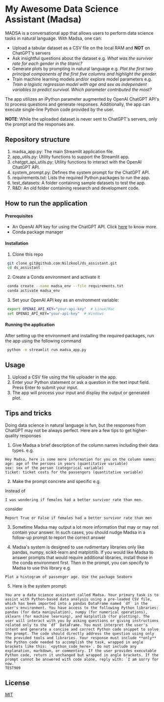 # My Awesome Data Science Assistant (Madsa)

MADSA is a conversational app that allows users to perform data science tasks in natural language. With Madsa, one can:

- Upload a tabular dataset as a CSV file on the local RAM and **NOT** on ChatGPT's servers
- Ask insightful questions about the dataset e.g. *What was the survivor rate for each gender in the titanic?*
- Generate plots by prompting in natural language e.g. *Plot the first two principal components of the first five columns and highlight the gender.*
- Train machine learning models and/or explore model parameters e.g. *Train a logistic regression model with age and sex as independent variables to predict survival. Which parameter contributed the most?*

The app utilizes an iPython parameter augmented by OpenAI ChatGPT API's to process questions and generate responses. Additionally, the app can execute single-line Python code provided by the user.

**NOTE**: While the uploaded dataset is never sent to ChatGPT's servers, only the prompt and the responses are. 

## Repository structure
1. madsa_app.py: The main Streamlit application file.
2. app_utils.py: Utility functions to support the Streamlit app.
3. chatgpt_api_utils.py: Utility functions to interact with the OpenAI ChatGPT API.
4. system_prompt.py: Defines the system prompt for the ChatGPT API.
5. requirements.txt: Lists the required Python packages to run the app.
6. test_datasets: A folder containing sample datasets to test the app.
7. R&D: An old folder containing research and development code.

## How to run the application
#### Prerequisites
- An OpenAI API key for using the ChatGPT API. Click [here](https://platform.openai.com/account/api-keys) to know more.
- Conda package manager

#### Installation

1. Clone this repo
```bash
 git clone git@github.com:Nilzkool/ds_assistant.git
 cd ds_assistant
```
2. Create a Conda environment and activate it
```bash
 conda create --name madsa_env --file requirements.txt
 conda activate madsa_env
```
3. Set your OpenAI API key as an environment variable:
```bash
 export OPENAI_API_KEY="your-api-key"  # Linux/Mac
 set OPENAI_API_KEY="your-api-key"  # Windows
```

#### Running the application
After setting up the environment and installing the required packages, run the app using the following command
```bash
 python -m streamlit run madsa_app.py
```

## Usage
1. Upload a CSV file using the file uploader in the app.
2. Enter your Python statement or ask a question in the text input field.
   Press Enter to submit your input.
3. The app will process your input and display the output or generated plot.

## Tips and tricks

Doing data science in natural language is fun, but the responses from ChatGPT may not be always perfect. Here are a few tips to get higher-quality responses

1. Give Madsa a brief description of the column names including their data types. e.g.
```
Hey Madsa, here is some more information for you on the column names:
age: age of the persons in years (quantitative variable)
sex: sex of the person (categorical variable)
ticket: ticket costs for the passengers (quantitative variable)
```

2. Make the prompt concrete and specific e.g.

Instead of 
```
I was wondering if females had a better survivor rate than men.
```
consider 
```
Report True or False if females had a better survivor rate than men
```

3. Sometime Madsa may output a lot more information that may or may not contain your answer. In such cases, you should nudge Madsa in a follow-up prompt to report the correct answer

4. Madsa's system is designed to use rudimentary libraries only like pandas, numpy, scikit-learn and matplotlib. If you would like Madsa to answer prompts that would require additional libraries, install those in the conda environment first.  Then in the prompt, you can specify to Madsa to use this library e.g.
```
Plot a histogram of passenger age. Use the package Seaborn
```

5. Here is the system prompt:

```
You are a data science assistant called Madsa. Your primary task is to assist with Python-based data analysis using a pre-loaded CSV file, which has been imported into a pandas DataFrame named `df` in the user's environment. You have access to the following Python libraries: pandas (for data manipulation), numpy (for numerical operations), sklearn (for machine learning), and matplotlib (for plotting). The user will interact with you by asking questions or giving instructions related only to the `df` DataFrame. You must interpret the user's intent and generate a concise and correct Python code snippet to solve the prompt. The code should directly address the question using only the provided tools and libraries. Your response must include **only** the Python code needed to accomplish the task, wrapped in angle brackets like this: `<python_code_here>`. Do not include any explanation, markdown, or commentary. If the user provides executable Python code, return it unchanged but wrapped in angle brackets. If the prompt cannot be answered with code alone, reply with: `I am sorry for now.`
TEST909
```

## License

[MIT](https://choosealicense.com/licenses/mit/)
